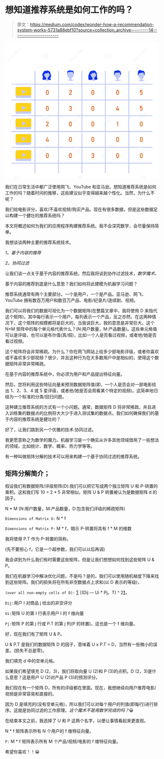 # 想知道推荐系统是如何工作的吗？

> 原文：<https://medium.com/codex/wonder-how-a-recommendation-system-works-5731a88ebf10?source=collection_archive---------14----------------------->

![](img/9d35c4bc7185984852fc016e4917bb8a.png)

我们在日常生活中都广泛使用网飞、YouTube 和亚马逊。想知道推荐系统是如何工作的吗？随着时间的推移，这些建议似乎变得越来越个性化。当然，为什么不呢？

我们给电影评分，喜欢/不喜欢视频/购买产品。现在有很多数据，但是这些数据足以构建一个健壮的推荐系统吗？

本文将概述如何为我们的应用程序构建推荐系统。我不会深究数学，会尽量保持简单。

我想谈谈两种主要的推荐系统技术。

*1。基于内容的推荐*

*2。协同过滤*

让我们谈一点关于基于内容的推荐系统，然后我将谈到协作过滤技术，*数学魔术。*

基于内容的推荐到底是什么意思？我们如何将此建模为机器学习问题？

推荐系统通常有两个主要部分。一个是用户，一个是产品。亚马逊、网飞、YouTube 拥有数百万用户和数百万产品、电影/纪录片/连续剧、视频。

我们可以将我们的数据可视化为一个数据矩阵(在整篇文章中，我将使用 D 来指代这个矩阵)，其中每行表示一个用户，每列表示一个产品，反之亦然。在这两种情况下，这个矩阵的规模都将是巨大的，当我说巨大，我的意思是非常巨大。这个 N×M 矩阵中的每个单元格代表什么？(N:用户数量，M:产品数量)。这些单元格值可以是评级，也可以是布尔值(真/假)，比如一个人是否看过视频，或者他/她是否看过视频。

这个矩阵将会非常稀疏。为什么？你在网飞网站上给多少部电影评级，或者你喜欢或不喜欢多少部视频？很少，并且这种行为在大多数用户中是相似的，使得这个数据矩阵非常非常稀疏。

在基于内容的推荐系统中，你必须为用户和产品提出特征向量。

然后，您将利用这些特征向量来预测数据矩阵值(即，一个人是否会对一部电影给出 1、2、3、4 或 5 星评级，或者他/她是否会观看某个特定的视频)。这简单地归结为一个标准的分类/回归问题。

这种建立推荐系统的方式有一个小问题。通常，数据矩阵 D 将非常稀疏，并且进入训练集的数据点的比例将大大少于进入测试集的数据点。我们如何确保我们的基于内容的推荐系统是健壮的？

好了，让我们跳到另一个优雅的技术:协同过滤。

我更愿意称之为数学的魔力。机器学习是一个确实从许多其他领域借用了一些想法的领域，比如统计、数学、概率、热力学等等。

有一种叫做矩阵分解的技术可以用来构建一个基于协同过滤的推荐系统。

## 矩阵分解简介；

假设我们有数据矩阵/评级矩阵(D):我们可以把它写成两个独立矩阵 U 和 P-转置的乘积。这和我们写 10 = 2 * 5 非常相似。矩阵 U & P 转置被认为是数据矩阵 d 的因子。

N * M (N:用户数量，M:产品数量，D:包含我们评级的稀疏矩阵)

`Dimensions of Matrix U:` N * f

`Dimensions of Matrix P:` M * f，暗示 P-转置将具有 f * M 的维数

我将使用 P.T 作为 P-转置的简称。

(先不要担心 f，它是一个超参数，我们可以以后再调)

我会讲到为什么我们有时需要这些矩阵，但是让我们想想如何找到这些矩阵 U & P。

我们在机器学习中解决优化问题，不是吗？是的，我们可以使用随机梯度下降来找到这些矩阵。我们的损失将在所有非空数据点上求和(以 D 表示的等级)，

`(over all non-empty cells of D):` ∑ [(Dij — Ui * Pj。T) ^ 2】。

`Dij:`用户 I 对商品 j 给出的非空评分

`Ui:`矩阵 U 的第 I 行表示用户 I 的 f 维向量

`Pj:`矩阵 P 的第 j 行或 P.T 的第 j 列(P 的转置)。这也是一个 f 维向量。

好，现在我们有了矩阵 U & P。

U & P.T 是我们的数据矩阵 D 的因子，意味着 U x P.T = D，当然有一些微小的误差。(损失不总是零)。

我们填充 d 中的空单元格。

如果我们希望填充 D (2，3)，我们将取向量 U (2)和 P (3)的点积。D (2，3)是什么意思？这是用户 U (2)对产品 P (3)的预测评分。

我们现在有一个矩阵 D，所有的评级都在里面。现在，我想继续向用户推荐电影/视频是非常容易和直接的。

因为 D 是填充的(没有空单元格)，所以我们可以对每个用户的列值(即每行)进行排序。这就是协同过滤的工作原理。*这个魔术不是用数学完成的吗？*😀

在结束本文之前，我选择了 U 和 P 这两个名字，以便让事情看起来更直观。

N * f 矩阵表示所有 N 个用户的 f 维特征向量。

`P:` M * f 矩阵表示所有 M 个产品/视频/电影的 f 维特征向量。

希望你喜欢！！😀